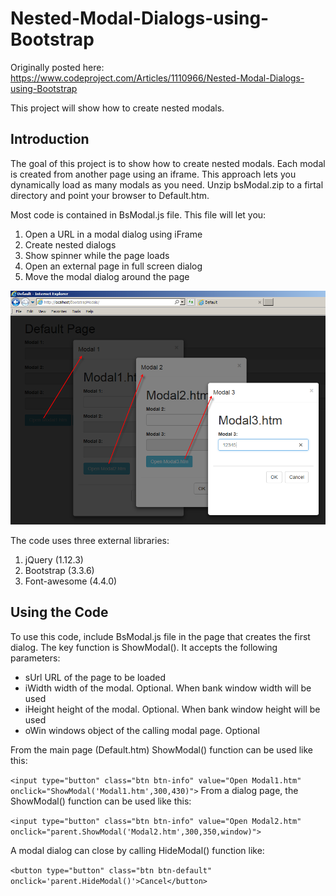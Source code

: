 # Nested-Modal-Dialogs-using-Bootstrap

Originally posted here:
https://www.codeproject.com/Articles/1110966/Nested-Modal-Dialogs-using-Bootstrap

This project will show how to create nested modals.

## Introduction
The goal of this project is to show how to create nested modals. Each modal is created from another page using an iframe. This approach lets you dynamically load as many modals as you need. Unzip bsModal.zip to a firtal directory and point your browser to Default.htm.

Most code is contained in BsModal.js file. This file will let you:

1. Open a URL in a modal dialog using iFrame
2. Create nested dialogs
3. Show spinner while the page loads
4. Open an external page in full screen dialog
5. Move the modal dialog around the page

![](img/bsmodal.png)

The code uses three external libraries:

1. jQuery (1.12.3)
2. Bootstrap (3.3.6)
3. Font-awesome (4.4.0)

## Using the Code

To use this code, include BsModal.js file in the page that creates the first dialog. The key function is ShowModal(). It accepts the following parameters:

- sUrl	URL of the page to be loaded
- iWidth	width of the modal. Optional. When bank window width will be used
- iHeight	height of the modal. Optional. When bank window height will be used
- oWin	windows object of the calling modal page. Optional

From the main page (Default.htm) ShowModal() function can be used like this:

`
 <input type="button" class="btn btn-info" value="Open Modal1.htm" 
  onclick="ShowModal('Modal1.htm',300,430)">
`
From a dialog page, the ShowModal() function can be used like this:

`
 <input type="button" class="btn btn-info" value="Open Modal2.htm" 
  onclick="parent.ShowModal('Modal2.htm',300,350,window)"> 
`
  
A modal dialog can close by calling HideModal() function like:

`
<button type="button" class="btn btn-default" onclick='parent.HideModal()'>Cancel</button> 
`
